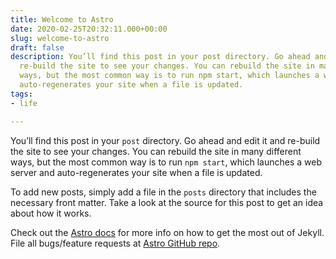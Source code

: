 ```yaml
---
title: Welcome to Astro
date: 2020-02-25T20:32:11.000+00:00
slug: welcome-to-astro
draft: false
description: You’ll find this post in your post directory. Go ahead and edit it and
  re-build the site to see your changes. You can rebuild the site in many different
  ways, but the most common way is to run npm start, which launches a web server and
  auto-regenerates your site when a file is updated.
tags:
- life

---
```

You’ll find this post in your `post` directory. Go ahead and edit it and re-build the site to see your changes. You can rebuild the site in many different ways, but the most common way is to run `npm start`, which launches a web server and
auto-regenerates your site when a file is updated.

To add new posts, simply add a file in the `posts` directory that includes the necessary front matter. Take a look at the source for this post to get an idea about how it works.

Check out the [Astro docs][astro-docs] for more info on how to get the most out of Jekyll. File all bugs/feature requests at [Astro GitHub repo][astro-gh].

[astro-docs]: https://docs.astro.build
[astro-gh]: https://github.com/withastro/astro